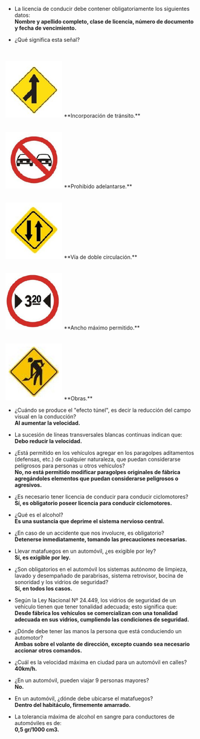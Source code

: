 - La licencia de conducir debe contener obligatoriamente los siguientes datos:  
**Nombre y apellido completo, clase de licencia, número de documento y fecha de vencimiento.**

- ¿Qué significa esta señal?
<br/>
<br/>
<img src="images/9010b8ac22c879652888e68ff5503570e24a3996.jpg" width="150px" />  
**Incorporación de tránsito.**
<br/>
<br/>
<br/>
<img src="images/027b8890a45d74fa189dddace2be93bcdb608860.jpg" width="150px" />  
**Prohibido adelantarse.**
<br/>
<br/>
<br/>
<img src="images/7397a50e0c74821029f1e2a274cbf169fe1cdbdd.jpg" width="150px" />  
**Vía de doble circulación.**
<br/>
<br/>
<br/>
<img src="images/5e68f7b09c983b5b89463df29e5a79870453b008.jpg" width="150px" />  
**Ancho máximo permitido.**
<br/>
<br/>
<br/>
<img src="images/7ec7b8779865c78dc5d1431c16ef04c6173be64e.jpg" width="150px" />  
**Obras.**

- ¿Cuándo se produce el "efecto túnel", es decir la reducción del campo visual en la conducción?  
**Al aumentar la velocidad.**

- La sucesión de líneas transversales blancas continuas indican que:  
**Debo reducir la velocidad.**

- ¿Está permitido en los vehículos agregar en los paragolpes aditamentos (defensas, etc.) de cualquier naturaleza, que puedan considerarse peligrosos para personas u otros vehículos?  
**No, no está permitido modificar paragolpes originales de fábrica agregándoles elementos que puedan considerarse peligrosos o agresivos.**

- ¿Es necesario tener licencia de conducir para conducir ciclomotores?  
**Sí, es obligatorio poseer licencia para conducir ciclomotores.**

- ¿Qué es el alcohol?  
**Es una sustancia que deprime el sistema nervioso central.**

- ¿En caso de un accidente que nos involucre, es obligatorio?  
**Detenerse inmediatamente, tomando las precauciones necesarias.**

- Llevar matafuegos en un automóvil, ¿es exigible por ley?  
**Sí, es exigible por ley.**

- ¿Son obligatorios en el automóvil los sistemas autónomo de limpieza, lavado y desempañado de parabrisas, sistema retrovisor, bocina de sonoridad y los vidrios de seguridad?  
**Sí, en todos los casos.**

- Según la Ley Nacional Nº 24.449, los vidrios de seguridad de un vehículo tienen que tener tonalidad adecuada; esto significa que:  
**Desde fábrica los vehículos se comercializan con una tonalidad adecuada en sus vidrios, cumpliendo las condiciones de seguridad.**

- ¿Dónde debe tener las manos la persona que está conduciendo un automotor?  
**Ambas sobre el volante de dirección, excepto cuando sea necesario accionar otros comandos.**

- ¿Cuál es la velocidad máxima en ciudad para un automóvil en calles?  
**40km/h.**

- ¿En un automóvil, pueden viajar 9 personas mayores?  
**No.**

- En un automóvil, ¿dónde debe ubicarse el matafuegos?  
**Dentro del habitáculo, firmemente amarrado.**

- La tolerancia máxima de alcohol en sangre para conductores de automóviles es de:  
**0,5 gr/1000 cm3.**
